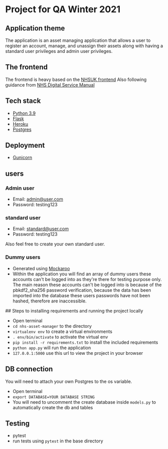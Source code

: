 # Project for QA Winter 2021

## Application theme
The application is an asset managing application that allows a user to register an account, manage, and unassign their assets along with having a standard
user privileges and admin user privileges.

## The frontend 
The frontend is heavy based on the [NHSUK frontend](https://github.com/nhsuk/nhsuk-frontend)
Also following guidance from [NHS Digital Service Manual](https://service-manual.nhs.uk/)

## Tech stack
- [Python 3.9](https://docs.python.org/3/)
- [Flask](https://flask.palletsprojects.com/en/2.1.x/)
- [Heroku](https://devcenter.heroku.com/)
- [Postgres](https://www.postgresql.org/docs/)

## Deployment
- [Gunicorn](https://gunicorn.org/)

## users

### Admin user
- Email: admin@user.com
- Password: testing123
### standard user
- Email: standard@user.com
- Password: testing123

Also feel free to create your own standard user.

### Dummy users
- Generated using [Mockaroo](https://www.mockaroo.com/)
- Within the application you will find an array of dummy users these accounts can't be logged into as they're there for testing purpose only. The main reason these accounts can't be logged into is because of the pbkdf2_sha256 password verification, because the data has been imported into the database these users passwords have not been hashed, therefore are inaccessible.

## Steps to installing requirements and running the project locally
- Open terminal
- ``` cd nhs-asset-manager ``` to the directory
- ``` virtualenv env ``` to create a virtual environments
- ``` . env/bin/activate ``` to activate the virtual env
- ``` pip install -r requirements.txt ``` to install the included requirements
- ``` python app.py ``` will run the application
- ``` 127.0.0.1:5000 ``` use this url to view the project in your browser

## DB connection 
You will need to attach your own Postgres to the os variable.
- Open terminal
- ```export DATABASE=YOUR DATABASE STRING```
- You will need to uncomment the create database inside ```models.py``` to automatically create the db and tables

## Testing
- pytest 
- run tests using ```pytest``` in the base directory



